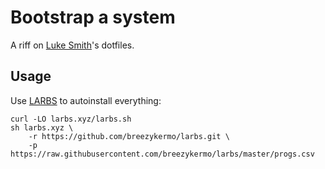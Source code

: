 # Bootstrap a system
A riff on [Luke Smith](https://lukesmith.xyz)'s dotfiles.

## Usage

Use [LARBS](https://larbs.xyz) to autoinstall everything:

```
curl -LO larbs.xyz/larbs.sh
sh larbs.xyz \
    -r https://github.com/breezykermo/larbs.git \
    -p https://raw.githubusercontent.com/breezykermo/larbs/master/progs.csv

```
